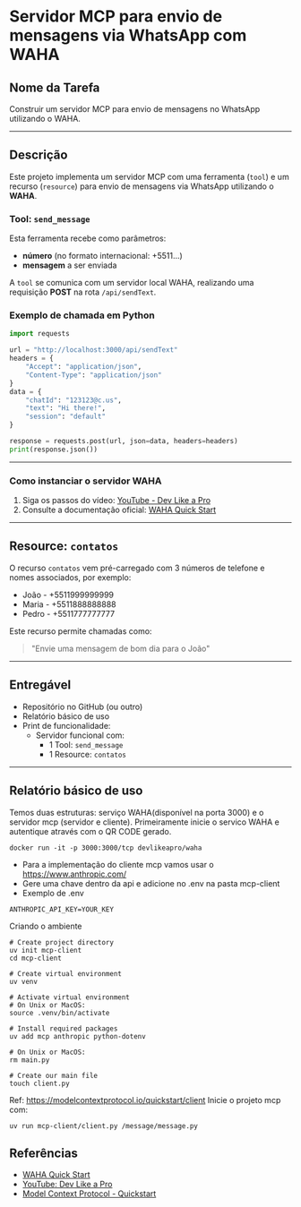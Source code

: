 # Servidor MCP para envio de mensagens via WhatsApp com WAHA

## Nome da Tarefa

Construir um servidor MCP para envio de mensagens no WhatsApp utilizando o WAHA.

---

## Descrição

Este projeto implementa um servidor MCP com uma ferramenta (`tool`) e um recurso (`resource`) para envio de mensagens via WhatsApp utilizando o **WAHA**.

### Tool: `send_message`

Esta ferramenta recebe como parâmetros:

- **número** (no formato internacional: +5511...)
- **mensagem** a ser enviada

A `tool` se comunica com um servidor local WAHA, realizando uma requisição **POST** na rota `/api/sendText`.

### Exemplo de chamada em Python

```python
import requests

url = "http://localhost:3000/api/sendText"
headers = {
    "Accept": "application/json",
    "Content-Type": "application/json"
}
data = {
    "chatId": "123123@c.us",
    "text": "Hi there!",
    "session": "default"
}

response = requests.post(url, json=data, headers=headers)
print(response.json())
```

---

### Como instanciar o servidor WAHA

1. Siga os passos do vídeo: [YouTube - Dev Like a Pro](https://www.youtube.com/watch?v=RFerMyAUPRg)
2. Consulte a documentação oficial: [WAHA Quick Start](https://waha.devlike.pro/docs/overview/quick-start/)

---

## Resource: `contatos`

O recurso `contatos` vem pré-carregado com 3 números de telefone e nomes associados, por exemplo:

- João - +5511999999999
- Maria - +5511888888888
- Pedro - +5511777777777

Este recurso permite chamadas como:

> "Envie uma mensagem de bom dia para o João"

---

## Entregável

- Repositório no GitHub (ou outro)
- Relatório básico de uso
- Print de funcionalidade:
  - Servidor funcional com:
    - 1 Tool: `send_message`
    - 1 Resource: `contatos`

---

## Relatório básico de uso
Temos duas estruturas: serviço WAHA(disponível na porta 3000) e o servidor mcp (servidor e cliente).
Primeiramente inicie o servico WAHA e autentique através com o QR CODE gerado.
```
docker run -it -p 3000:3000/tcp devlikeapro/waha
```
- Para a implementação do cliente mcp vamos usar o https://www.anthropic.com/
- Gere uma chave dentro da api e adicione no .env na pasta mcp-client
- Exemplo de .env
```
ANTHROPIC_API_KEY=YOUR_KEY
```
Criando o ambiente
```
# Create project directory
uv init mcp-client
cd mcp-client

# Create virtual environment
uv venv

# Activate virtual environment
# On Unix or MacOS:
source .venv/bin/activate

# Install required packages
uv add mcp anthropic python-dotenv

# On Unix or MacOS:
rm main.py

# Create our main file
touch client.py
```
Ref: https://modelcontextprotocol.io/quickstart/client
Inicie o projeto mcp com: 
```
uv run mcp-client/client.py /message/message.py
```
## Referências

- [WAHA Quick Start](https://waha.devlike.pro/docs/overview/quick-start/)
- [YouTube: Dev Like a Pro](https://www.youtube.com/watch?v=RFerMyAUPRg&ab_channel=devlikeapro)
- [Model Context Protocol - Quickstart](https://modelcontextprotocol.io/quickstart/server)
